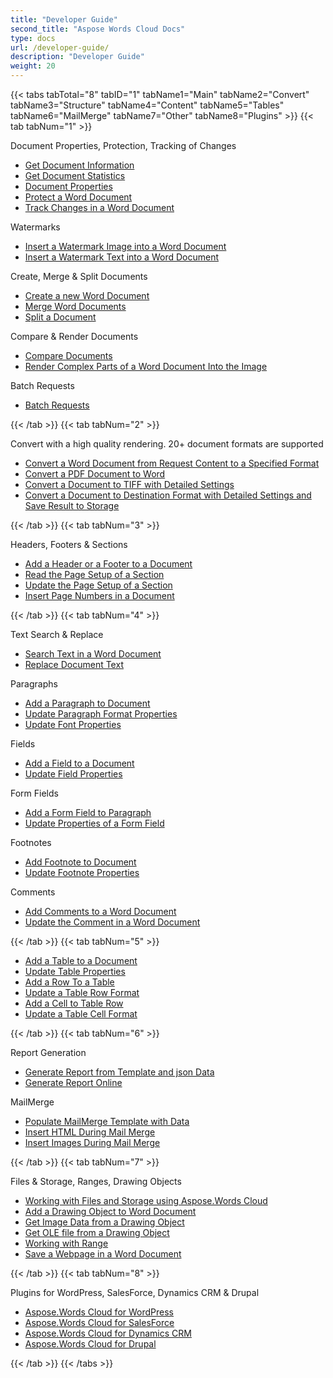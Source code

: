 ```yaml
---
title: "Developer Guide"
second_title: "Aspose Words Cloud Docs"
type: docs
url: /developer-guide/
description: "Developer Guide"
weight: 20
---
```


{{< tabs tabTotal="8" tabID="1" tabName1="Main" tabName2="Convert" tabName3="Structure" tabName4="Content" tabName5="Tables" tabName6="MailMerge" tabName7="Other" tabName8="Plugins" >}}
{{< tab tabNum="1" >}}

<div class="row">
    <div class="col-md-6">
        <p>Document Properties, Protection, Tracking of Changes</p>
        <ul>
            <li><a href="/words/documents/information/">Get Document Information</a></li>
            <li><a href="/words/documents/statistics/">Get Document Statistics</a></li>
            <li><a href="/words/documents/properties/">Document Properties</a></li>
            <li><a href="/words/documents/protection/add/">Protect a Word Document</a></li>
            <li><a href="/words/documents/track-changes/">Track Changes in a Word Document</a></li>
        </ul>            
        <p>Watermarks</p>
        <ul>
            <li><a href="/words/watermark/insert-image/">Insert a Watermark Image into a Word Document</a></li>
            <li><a href="/words/watermark/insert-text/">Insert a Watermark Text into a Word Document</a></li>
        </ul>
    </div>
    <div class="col-md-6">
        <p>Create, Merge & Split Documents</p>
        <ul>
            <li><a href="/words/documents/create/">Create a new Word Document</a></li>
            <li><a href="/words/merge/">Merge Word Documents</a></li>
            <li><a href="/words/split/">Split a Document</a></li>
        </ul>
        <p>Compare & Render Documents</p>
        <ul>
            <li><a href="/words/compare/">Compare Documents</a></li>
            <li><a href="/words/documents/render-into-image/">Render Complex Parts of a Word Document Into the Image</a></li>
        </ul>
		<p>Batch Requests</p>
        <ul>
            <li><a href="/words/batch/">Batch Requests</a></li>
        </ul>
    </div>
</div>
{{< /tab >}}
{{< tab tabNum="2" >}}

<p>Convert with a high quality rendering. 20+ document formats are supported</p>
<ul>
    <li><a href="/words/convert/specified-format/">Convert a Word Document from Request Content to a Specified Format</a></li>    
    <li><a href="/words/convert/pdf-to-word/">Convert a PDF Document to Word</a></li>
    <li><a href="/words/convert/document-to-tiff/">Convert a Document to TIFF with Detailed Settings</a></li>    
    <li><a href="/words/convert/conversion-settings/">Convert a Document to Destination Format with Detailed Settings and Save Result to Storage</a></li>
</ul>
{{< /tab >}}
{{< tab tabNum="3" >}}

<p>Headers, Footers & Sections</p>
<ul>
    <li><a href="/words/headers-and-footers/add/">Add a Header or a Footer to a Document</a></li>
    <li><a href="/words/sections/read/">Read the Page Setup of a Section</a></li>
    <li><a href="/words/sections/update/">Update the Page Setup of a Section</a></li>
    <li><a href="/words/insert-page-numbers/">Insert Page Numbers in a Document</a></li>
</ul>
{{< /tab >}}
{{< tab tabNum="4" >}}
<div class="row">
    <div class="col-md-4">
        <p>Text Search & Replace</p>
        <ul>
            <li><a href="/words/text/search/">Search Text in a Word Document</a></li>
            <li><a href="/words/text/replace/">Replace Document Text</a></li>
        </ul>
        <p>Paragraphs</p>
        <ul>
            <li><a href="/words/paragraphs/add/">Add a Paragraph to Document</a></li>
            <li><a href="/words/paragraphs/update/">Update Paragraph Format Properties</a></li>
            <li><a href="/words/paragraphs/update-font-properties/">Update Font Properties</a></li>
        </ul>
    </div>
    <div class="col-md-4">
        <p>Fields</p>
        <ul>
            <li><a href="/words/fields/add/">Add a Field to a Document</a></li>
            <li><a href="/words/fields/update/">Update Field Properties</a></li>
        </ul>
        <p>Form Fields</p>
        <ul>
            <li><a href="/words/formfields/add/">Add a Form Field to Paragraph</a></li>
            <li><a href="/words/formfields/update/">Update Properties of a Form Field</a></li>
        </ul>
    </div>
    <div class="col-md-4">
        <p>Footnotes</p>
        <ul>
            <li><a href="/words/footnotes/add/">Add Footnote to Document</a></li>
            <li><a href="/words/footnotes/update/">Update Footnote Properties</a></li>
        </ul>
        <p>Comments</p>
        <ul>
            <li><a href="/words/comments/add/">Add Comments to a Word Document</a></li>
            <li><a href="/words/comments/update/">Update the Comment in a Word Document</a></li>
        </ul>
    </div>
</div>
{{< /tab >}}
{{< tab tabNum="5" >}}

<ul>
    <li><a href="/words/tables/add/">Add a Table to a Document</a></li>
    <li><a href="/words/tables/update-properties/">Update Table Properties</a></li>
    <li><a href="/words/tables/add-row/">Add a Row To a Table</a></li>
    <li><a href="/words/tables/update-row-format/">Update a Table Row Format</a></li>
    <li><a href="/words/tables/add-cell/">Add a Cell to Table Row</a></li>
    <li><a href="/words/tables/update-cell-format/">Update a Table Cell Format</a></li>
</ul>
{{< /tab >}}
{{< tab tabNum="6" >}}

<div class="col-md-6">
    <p>Report Generation</p>
    <ul>
        <li><a href="/words/report/build/">Generate Report from Template and json Data</a></li>
        <li><a href="/words/report/build-online/">Generate Report Online</a></li>        
    </ul>
</div>
<div class="col-md-6">
    <p>MailMerge</p>
    <ul>
        <li><a href="/words/mail-merge/populate-with-data/">Populate MailMerge Template with Data</a></li>
        <li><a href="/words/mail-merge/insert-html/">Insert HTML During Mail Merge</a></li>
        <li><a href="/words/mail-merge/insert-images/">Insert Images During Mail Merge</a></li>
    </ul>
</div>
{{< /tab >}}
{{< tab tabNum="7" >}}

<p>Files & Storage, Ranges, Drawing Objects</p>
<ul>
    <li><a href="/words/files-and-storage/">Working with Files and Storage using Aspose.Words Cloud</a></li>
    <li><a href="/words/drawing-objects/add/">Add a Drawing Object to Word Document</a></li>
    <li><a href="/words/drawing-objects/get-image-data/">Get Image Data from a Drawing Object</a></li>
    <li><a href="/words/drawing-objects/get-ole-file/">Get OLE file from a Drawing Object</a></li>
    <li><a href="/words/range/">Working with Range</a></li>
    <li><a href="/words/documents/save-webpage/">Save a Webpage in a Word Document</a></li>
</ul>
{{< /tab >}}
{{< tab tabNum="8" >}}
    
<p>Plugins for WordPress, SalesForce, Dynamics CRM & Drupal</p>
<ul>
    <li><a href="/words/plugins/wordpress/">Aspose.Words Cloud for WordPress</a></li>
    <li><a href="/words/plugins/salesforce/">Aspose.Words Cloud for SalesForce</a></li>
    <li><a href="/words/plugins/dynamics-crm/">Aspose.Words Cloud for Dynamics CRM</a></li>
    <li><a href="/words/plugins/drupal/">Aspose.Words Cloud for Drupal</a></li>    
</ul>
    {{< /tab >}}
{{< /tabs >}}   
